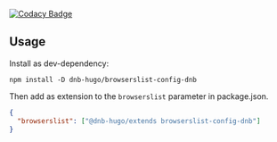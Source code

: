 [![Codacy Badge](https://app.codacy.com/project/badge/Grade/4ee6197f4f9846dbbbdb20331660ac1c)](https://www.codacy.com/gh/dnb-hugo/browserslist-config-dnb/dashboard)

## Usage

Install as dev-dependency:

```shell
npm install -D dnb-hugo/browserslist-config-dnb
```

Then add as extension to the `browserslist` parameter in package.json.

```json
{
  "browserslist": ["@dnb-hugo/extends browserslist-config-dnb"]
}
```
